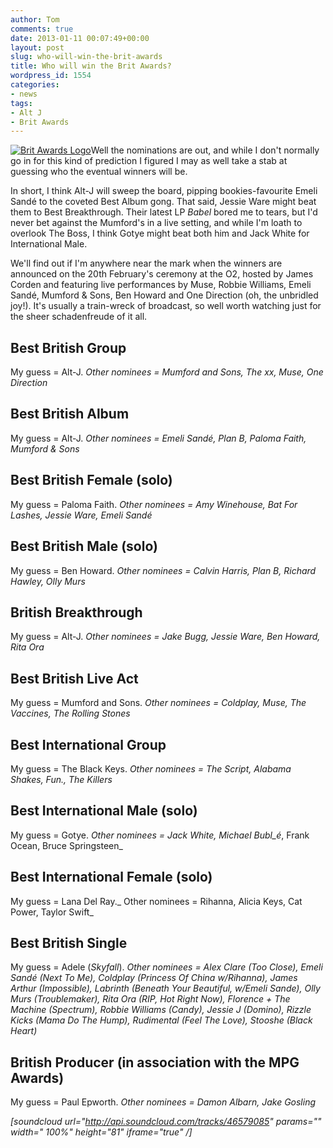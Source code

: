 ```yaml
---
author: Tom
comments: true
date: 2013-01-11 00:07:49+00:00
layout: post
slug: who-will-win-the-brit-awards
title: Who will win the Brit Awards?
wordpress_id: 1554
categories:
- news
tags:
- Alt J
- Brit Awards
---
```


[![Brit Awards Logo](http://www.eatenbymonsters.com/wp-content/uploads/2013/01/BritAwardsLogo2013-300x209.jpg)](http://www.eatenbymonsters.com/?attachment_id=1559#main)Well the nominations are out, and while I don't normally go in for this kind of prediction I figured I may as well take a stab at guessing who the eventual winners will be.

In short, I think Alt-J will sweep the board, pipping bookies-favourite Emeli Sandé to the coveted Best Album gong. That said, Jessie Ware might beat them to Best Breakthrough. Their latest LP _Babel_ bored me to tears, but I'd never bet against the Mumford's in a live setting, and while I'm loath to overlook The Boss, I think Gotye might beat both him and Jack White for International Male.

We'll find out if I'm anywhere near the mark when the winners are announced on the 20th February's ceremony at the O2, hosted by James Corden and featuring live performances by Muse, Robbie Williams, Emeli Sandé, Mumford & Sons, Ben Howard and One Direction (oh, the unbridled joy!). It's usually a train-wreck of broadcast, so well worth watching just for the sheer schadenfreude of it all.


## Best British Group


My guess = Alt-J. _Other nominees = Mumford and Sons, The xx, Muse, One Direction_


## Best British Album


My guess = Alt-J. _Other nominees = Emeli Sandé, Plan B, Paloma Faith, Mumford & Sons_


## Best British Female (solo)


My guess = Paloma Faith. _Other nominees = Amy Winehouse, Bat For Lashes, Jessie Ware, Emeli Sandé_


## Best British Male (solo)


My guess = Ben Howard. _Other nominees = Calvin Harris, Plan B, Richard Hawley, Olly Murs_


## British Breakthrough


My guess = Alt-J. _Other nominees = Jake Bugg, Jessie Ware, Ben Howard, Rita Ora_


## Best British Live Act


My guess = Mumford and Sons. _Other nominees = Coldplay, Muse, The Vaccines, The Rolling Stones_


## Best International Group


My guess = The Black Keys. _Other nominees = The Script, Alabama Shakes, Fun., The Killers_


## Best International Male (solo)


My guess = Gotye. _Other nominees = Jack White, Michael Bubl_é_, Frank Ocean, Bruce Springsteen_


## Best International Female (solo)


My guess = Lana Del Ray._ Other nominees = Rihanna, Alicia Keys, Cat Power, Taylor Swift_


## Best British Single


My guess = Adele (_Skyfall_). _Other nominees = Alex Clare (Too Close), Emeli Sandé (Next To Me), Coldplay (Princess Of China w/Rihanna), James Arthur (Impossible), Labrinth (Beneath Your Beautiful, w/Emeli Sande), Olly Murs (Troublemaker), Rita Ora (RIP, Hot Right Now), Florence + The Machine (Spectrum), Robbie Williams (Candy), Jessie J (Domino), Rizzle Kicks (Mama Do The Hump), Rudimental (Feel The Love), Stooshe (Black Heart)_


## British Producer (in association with the MPG Awards)


My guess = Paul Epworth. _Other nominees = Damon Albarn, Jake Gosling_

_[soundcloud url="http://api.soundcloud.com/tracks/46579085" params="" width=" 100%" height="81" iframe="true" /]_
